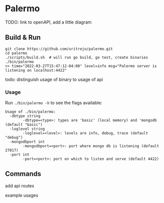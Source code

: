# Palermo




TODO: link to openAPI, add a little diagram

## Build & Run

``` shell
git clone https://github.com/uritrejo/palermo.git
cd palermo
./scripts/build.sh  # will run go build, go test, create binaries
./bin/palermo
>> time="2022-03-27T15:47:12-04:00" level=info msg="Palermo server is listening on localhost:4422"
```

todo: distinguish usage of binary to usage of api
### Usage
Run `./bin/palermo -h` to see the flags available:
```shell
Usage of ./bin/palermo:
  -dbtype string
        -dbtype=<type>: types are 'basic' (local memory) and 'mongodb (default "basic")
  -loglevel string
        -loglevel=<level>: levels are info, debug, trace (default "debug")
  -mongodbport int
        -mongodbport=<port>: port where mongo db is listening (default 27017)
  -port int
        -port=<port>: port on which to listen and serve (default 4422)
```

## Commands
add api routes

example usages